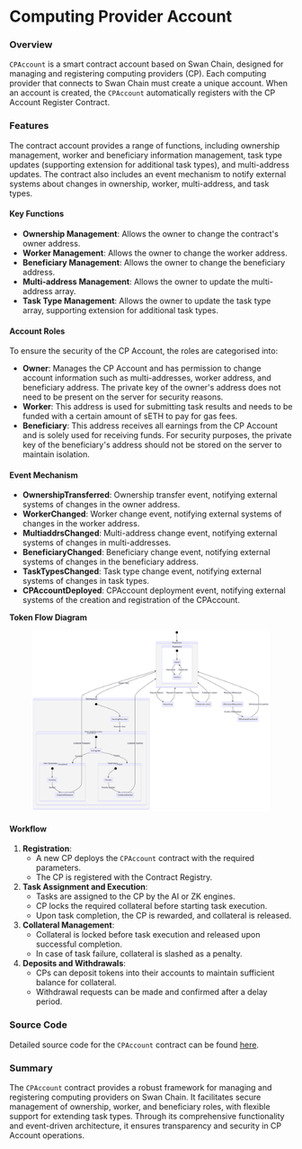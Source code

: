 # Computing Provider  Account

### Overview

`CPAccount` is a smart contract account based on Swan Chain, designed for managing and registering computing providers (CP). Each computing provider that connects to Swan Chain must create a unique account. When an account is created, the `CPAccount` automatically registers with the CP Account Register Contract.

### Features

The contract account provides a range of functions, including ownership management, worker and beneficiary information management, task type updates (supporting extension for additional task types), and multi-address updates. The contract also includes an event mechanism to notify external systems about changes in ownership, worker, multi-address, and task types.

#### Key Functions

* **Ownership Management**: Allows the owner to change the contract's owner address.
* **Worker Management**: Allows the owner to change the worker address.
* **Beneficiary Management**: Allows the owner to change the beneficiary address.
* **Multi-address Management**: Allows the owner to update the multi-address array.
* **Task Type Management**: Allows the owner to update the task type array, supporting extension for additional task types.

#### Account Roles

To ensure the security of the CP Account, the roles are categorised into:

* **Owner**: Manages the CP Account and has permission to change account information such as multi-addresses, worker address, and beneficiary address. The private key of the owner's address does not need to be present on the server for security reasons.
* **Worker**: This address is used for submitting task results and needs to be funded with a certain amount of sETH to pay for gas fees.
* **Beneficiary**: This address receives all earnings from the CP Account and is solely used for receiving funds. For security purposes, the private key of the beneficiary's address should not be stored on the server to maintain isolation.

#### Event Mechanism

* **OwnershipTransferred**: Ownership transfer event, notifying external systems of changes in the owner address.
* **WorkerChanged**: Worker change event, notifying external systems of changes in the worker address.
* **MultiaddrsChanged**: Multi-address change event, notifying external systems of changes in multi-addresses.
* **BeneficiaryChanged**: Beneficiary change event, notifying external systems of changes in the beneficiary address.
* **TaskTypesChanged**: Task type change event, notifying external systems of changes in task types.
* **CPAccountDeployed**: CPAccount deployment event, notifying external systems of the creation and registration of the CPAccount.

**Token Flow Diagram**

<figure><img src="../../../.gitbook/assets/image (177).png" alt=""><figcaption></figcaption></figure>



#### Workflow

1. **Registration**:
   * A new CP deploys the `CPAccount` contract with the required parameters.
   * The CP is registered with the Contract Registry.
2. **Task Assignment and Execution**:
   * Tasks are assigned to the CP by the AI or ZK engines.
   * CP locks the required collateral before starting task execution.
   * Upon task completion, the CP is rewarded, and collateral is released.
3. **Collateral Management**:
   * Collateral is locked before task execution and released upon successful completion.
   * In case of task failure, collateral is slashed as a penalty.
4. **Deposits and Withdrawals**:
   * CPs can deposit tokens into their accounts to maintain sufficient balance for collateral.
   * Withdrawal requests can be made and confirmed after a delay period.

### Source Code

Detailed source code for the `CPAccount` contract can be found [here](https://github.com/swanchain/market-providers/tree/main/computing-provider/account).

### Summary

The `CPAccount` contract provides a robust framework for managing and registering computing providers on Swan Chain. It facilitates secure management of ownership, worker, and beneficiary roles, with flexible support for extending task types. Through its comprehensive functionality and event-driven architecture, it ensures transparency and security in CP Account operations.
